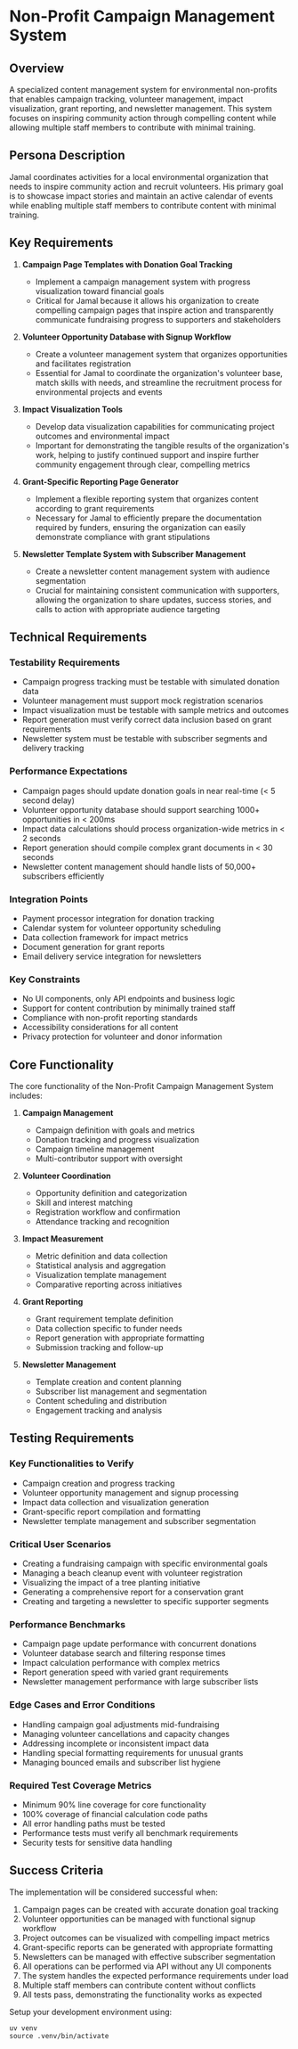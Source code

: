 # Non-Profit Campaign Management System

## Overview
A specialized content management system for environmental non-profits that enables campaign tracking, volunteer management, impact visualization, grant reporting, and newsletter management. This system focuses on inspiring community action through compelling content while allowing multiple staff members to contribute with minimal training.

## Persona Description
Jamal coordinates activities for a local environmental organization that needs to inspire community action and recruit volunteers. His primary goal is to showcase impact stories and maintain an active calendar of events while enabling multiple staff members to contribute content with minimal training.

## Key Requirements

1. **Campaign Page Templates with Donation Goal Tracking**
   - Implement a campaign management system with progress visualization toward financial goals
   - Critical for Jamal because it allows his organization to create compelling campaign pages that inspire action and transparently communicate fundraising progress to supporters and stakeholders

2. **Volunteer Opportunity Database with Signup Workflow**
   - Create a volunteer management system that organizes opportunities and facilitates registration
   - Essential for Jamal to coordinate the organization's volunteer base, match skills with needs, and streamline the recruitment process for environmental projects and events

3. **Impact Visualization Tools**
   - Develop data visualization capabilities for communicating project outcomes and environmental impact
   - Important for demonstrating the tangible results of the organization's work, helping to justify continued support and inspire further community engagement through clear, compelling metrics

4. **Grant-Specific Reporting Page Generator**
   - Implement a flexible reporting system that organizes content according to grant requirements
   - Necessary for Jamal to efficiently prepare the documentation required by funders, ensuring the organization can easily demonstrate compliance with grant stipulations

5. **Newsletter Template System with Subscriber Management**
   - Create a newsletter content management system with audience segmentation
   - Crucial for maintaining consistent communication with supporters, allowing the organization to share updates, success stories, and calls to action with appropriate audience targeting

## Technical Requirements

### Testability Requirements
- Campaign progress tracking must be testable with simulated donation data
- Volunteer management must support mock registration scenarios
- Impact visualization must be testable with sample metrics and outcomes
- Report generation must verify correct data inclusion based on grant requirements
- Newsletter system must be testable with subscriber segments and delivery tracking

### Performance Expectations
- Campaign pages should update donation goals in near real-time (< 5 second delay)
- Volunteer opportunity database should support searching 1000+ opportunities in < 200ms
- Impact data calculations should process organization-wide metrics in < 2 seconds
- Report generation should compile complex grant documents in < 30 seconds
- Newsletter content management should handle lists of 50,000+ subscribers efficiently

### Integration Points
- Payment processor integration for donation tracking
- Calendar system for volunteer opportunity scheduling
- Data collection framework for impact metrics
- Document generation for grant reports
- Email delivery service integration for newsletters

### Key Constraints
- No UI components, only API endpoints and business logic
- Support for content contribution by minimally trained staff
- Compliance with non-profit reporting standards
- Accessibility considerations for all content
- Privacy protection for volunteer and donor information

## Core Functionality

The core functionality of the Non-Profit Campaign Management System includes:

1. **Campaign Management**
   - Campaign definition with goals and metrics
   - Donation tracking and progress visualization
   - Campaign timeline management
   - Multi-contributor support with oversight

2. **Volunteer Coordination**
   - Opportunity definition and categorization
   - Skill and interest matching
   - Registration workflow and confirmation
   - Attendance tracking and recognition

3. **Impact Measurement**
   - Metric definition and data collection
   - Statistical analysis and aggregation
   - Visualization template management
   - Comparative reporting across initiatives

4. **Grant Reporting**
   - Grant requirement template definition
   - Data collection specific to funder needs
   - Report generation with appropriate formatting
   - Submission tracking and follow-up

5. **Newsletter Management**
   - Template creation and content planning
   - Subscriber list management and segmentation
   - Content scheduling and distribution
   - Engagement tracking and analysis

## Testing Requirements

### Key Functionalities to Verify
- Campaign creation and progress tracking
- Volunteer opportunity management and signup processing
- Impact data collection and visualization generation
- Grant-specific report compilation and formatting
- Newsletter template management and subscriber segmentation

### Critical User Scenarios
- Creating a fundraising campaign with specific environmental goals
- Managing a beach cleanup event with volunteer registration
- Visualizing the impact of a tree planting initiative
- Generating a comprehensive report for a conservation grant
- Creating and targeting a newsletter to specific supporter segments

### Performance Benchmarks
- Campaign page update performance with concurrent donations
- Volunteer database search and filtering response times
- Impact calculation performance with complex metrics
- Report generation speed with varied grant requirements
- Newsletter management performance with large subscriber lists

### Edge Cases and Error Conditions
- Handling campaign goal adjustments mid-fundraising
- Managing volunteer cancellations and capacity changes
- Addressing incomplete or inconsistent impact data
- Handling special formatting requirements for unusual grants
- Managing bounced emails and subscriber list hygiene

### Required Test Coverage Metrics
- Minimum 90% line coverage for core functionality
- 100% coverage of financial calculation code paths
- All error handling paths must be tested
- Performance tests must verify all benchmark requirements
- Security tests for sensitive data handling

## Success Criteria

The implementation will be considered successful when:

1. Campaign pages can be created with accurate donation goal tracking
2. Volunteer opportunities can be managed with functional signup workflow
3. Project outcomes can be visualized with compelling impact metrics
4. Grant-specific reports can be generated with appropriate formatting
5. Newsletters can be managed with effective subscriber segmentation
6. All operations can be performed via API without any UI components
7. The system handles the expected performance requirements under load
8. Multiple staff members can contribute content without conflicts
9. All tests pass, demonstrating the functionality works as expected

Setup your development environment using:
```
uv venv
source .venv/bin/activate
```